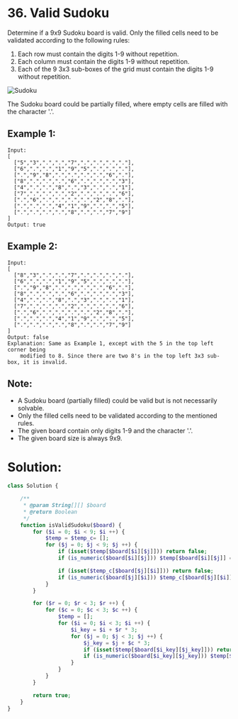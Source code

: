 # 36. Valid Sudoku
Determine if a 9x9 Sudoku board is valid. Only the filled cells need to be validated according to the following rules:

1. Each row must contain the digits 1-9 without repetition.
2. Each column must contain the digits 1-9 without repetition.
3. Each of the 9 3x3 sub-boxes of the grid must contain the digits 1-9 without repetition.

![Sudoku](https://upload.wikimedia.org/wikipedia/commons/thumb/f/ff/Sudoku-by-L2G-20050714.svg/250px-Sudoku-by-L2G-20050714.svg.png)

The Sudoku board could be partially filled, where empty cells are filled with the character '.'.

## Example 1:
~~~
Input:
[
  ["5","3",".",".","7",".",".",".","."],
  ["6",".",".","1","9","5",".",".","."],
  [".","9","8",".",".",".",".","6","."],
  ["8",".",".",".","6",".",".",".","3"],
  ["4",".",".","8",".","3",".",".","1"],
  ["7",".",".",".","2",".",".",".","6"],
  [".","6",".",".",".",".","2","8","."],
  [".",".",".","4","1","9",".",".","5"],
  [".",".",".",".","8",".",".","7","9"]
]
Output: true
~~~

## Example 2:
~~~
Input:
[
  ["8","3",".",".","7",".",".",".","."],
  ["6",".",".","1","9","5",".",".","."],
  [".","9","8",".",".",".",".","6","."],
  ["8",".",".",".","6",".",".",".","3"],
  ["4",".",".","8",".","3",".",".","1"],
  ["7",".",".",".","2",".",".",".","6"],
  [".","6",".",".",".",".","2","8","."],
  [".",".",".","4","1","9",".",".","5"],
  [".",".",".",".","8",".",".","7","9"]
]
Output: false
Explanation: Same as Example 1, except with the 5 in the top left corner being 
    modified to 8. Since there are two 8's in the top left 3x3 sub-box, it is invalid.
~~~

## Note:
* A Sudoku board (partially filled) could be valid but is not necessarily solvable.
* Only the filled cells need to be validated according to the mentioned rules.
* The given board contain only digits 1-9 and the character '.'.
* The given board size is always 9x9.

# Solution:
~~~PHP
class Solution {

    /**
     * @param String[][] $board
     * @return Boolean
     */
    function isValidSudoku($board) {
        for ($i = 0; $i < 9; $i ++) {
            $temp = $temp_c= [];
            for ($j = 0; $j < 9; $j ++) {
                if (isset($temp[$board[$i][$j]])) return false;
                if (is_numeric($board[$i][$j])) $temp[$board[$i][$j]] = true;

                if (isset($temp_c[$board[$j][$i]])) return false;
                if (is_numeric($board[$j][$i])) $temp_c[$board[$j][$i]] = true;
            }
        }

        for ($r = 0; $r < 3; $r ++) {
            for ($c = 0; $c < 3; $c ++) {
                $temp = [];
                for ($i = 0; $i < 3; $i ++) {
                    $i_key = $i + $r * 3;
                    for ($j = 0; $j < 3; $j ++) {
                        $j_key = $j + $c * 3;
                        if (isset($temp[$board[$i_key][$j_key]])) return false;
                        if (is_numeric($board[$i_key][$j_key])) $temp[$board[$i_key][$j_key]] = true;
                    }
                }
            }
        }

        return true;
    }
}
~~~
